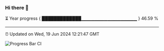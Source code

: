 ### Hi there 👋

⏳ Year progress { █████████████▁▁▁▁▁▁▁▁▁▁▁▁▁▁▁▁▁ } 46.59 %

---

⏰ Updated on Wed, 19 Jun 2024 12:21:47 GMT

![Progress Bar CI](https://github.com/liununu/liununu/workflows/Progress%20Bar%20CI/badge.svg)
